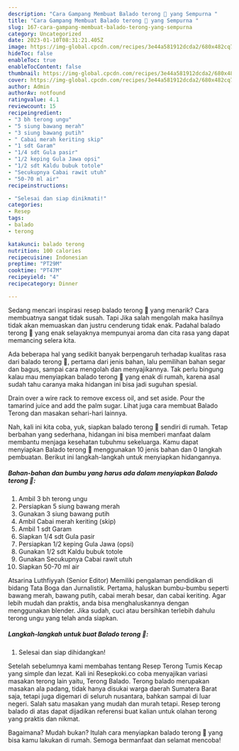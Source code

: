 ```yaml
---
description: "Cara Gampang Membuat Balado terong 🍆 yang Sempurna "
title: "Cara Gampang Membuat Balado terong 🍆 yang Sempurna "
slug: 167-cara-gampang-membuat-balado-terong-yang-sempurna
category: Uncategorized
date: 2023-01-10T08:31:21.405Z
image: https://img-global.cpcdn.com/recipes/3e44a581912dcda2/680x482cq70/balado-terong-foto-resep-utama.jpg
hideToc: false
enableToc: true
enableTocContent: false
thumbnail: https://img-global.cpcdn.com/recipes/3e44a581912dcda2/680x482cq70/balado-terong-foto-resep-utama.jpg
cover: https://img-global.cpcdn.com/recipes/3e44a581912dcda2/680x482cq70/balado-terong-foto-resep-utama.jpg
author: Admin
authorAv: notfound
ratingvalue: 4.1
reviewcount: 15
recipeingredient:
- "3 bh terong ungu"
- "5 siung bawang merah"
- "3 siung bawang putih"
- " Cabai merah keriting skip"
- "1 sdt Garam"
- "1/4 sdt Gula pasir"
- "1/2 keping Gula Jawa opsi"
- "1/2 sdt Kaldu bubuk totole"
- "Secukupnya Cabai rawit utuh"
- "50-70 ml air"
recipeinstructions:

- "Selesai dan siap dinikmati!"
categories:
- Resep
tags:
- balado
- terong

katakunci: balado terong 
nutrition: 100 calories
recipecuisine: Indonesian
preptime: "PT29M"
cooktime: "PT47M"
recipeyield: "4"
recipecategory: Dinner

---
```



Sedang mencari inspirasi resep balado terong 🍆 yang menarik? Cara membuatnya sangat tidak susah. Tapi Jika salah mengolah maka hasilnya tidak akan memuaskan dan justru cenderung tidak enak. Padahal balado terong 🍆 yang enak selayaknya mempunyai aroma dan cita rasa yang dapat memancing selera kita.


Ada beberapa hal yang sedikit banyak berpengaruh terhadap kualitas rasa dari balado terong 🍆, pertama dari jenis bahan, lalu pemilihan bahan segar dan bagus, sampai cara mengolah dan menyajikannya. Tak perlu bingung kalau mau menyiapkan balado terong 🍆 yang enak di rumah, karena asal sudah tahu caranya maka hidangan ini bisa jadi suguhan spesial.

Drain over a wire rack to remove excess oil, and set aside. Pour the tamarind juice and add the palm sugar. Lihat juga cara membuat Balado Terong dan masakan sehari-hari lainnya.


Nah, kali ini kita coba, yuk, siapkan balado terong 🍆 sendiri di rumah. Tetap berbahan yang sederhana, hidangan ini bisa memberi manfaat dalam membantu menjaga kesehatan tubuhmu sekeluarga. Kamu dapat menyiapkan Balado terong 🍆 menggunakan 10 jenis bahan dan 0 langkah pembuatan. Berikut ini langkah-langkah untuk menyiapkan hidangannya.

<!--inarticleads1-->

##### Bahan-bahan dan bumbu yang harus ada dalam menyiapkan Balado terong 🍆:

1. Ambil 3 bh terong ungu
1. Persiapkan 5 siung bawang merah
1. Gunakan 3 siung bawang putih
1. Ambil  Cabai merah keriting (skip)
1. Ambil 1 sdt Garam
1. Siapkan 1/4 sdt Gula pasir
1. Persiapkan 1/2 keping Gula Jawa (opsi)
1. Gunakan 1/2 sdt Kaldu bubuk totole
1. Gunakan Secukupnya Cabai rawit utuh
1. Siapkan 50-70 ml air


Atsarina Luthfiyyah (Senior Editor) Memiliki pengalaman pendidikan di bidang Tata Boga dan Jurnalistik. Pertama, haluskan bumbu-bumbu seperti bawang merah, bawang putih, cabai merah besar, dan cabai keriting. Agar lebih mudah dan praktis, anda bisa menghaluskannya dengan menggunakan blender. Jika sudah, cuci atau bersihkan terlebih dahulu terong ungu yang telah anda siapkan. 

<!--inarticleads2-->

##### Langkah-langkah untuk buat Balado terong 🍆:


1. Selesai dan siap dihidangkan!

Setelah sebelumnya kami membahas tentang Resep Terong Tumis Kecap yang simple dan lezat. Kali ini Resepkoki.co coba menyajikan variasi masakan terong lain yaitu, Terong Balado. Terong balado merupakan masakan ala padang, tidak hanya disukai warga daerah Sumatera Barat saja, tetapi juga digemari di seluruh nusantara, bahkan sampai di luar negeri. Salah satu masakan yang mudah dan murah tetapi. Resep terong balado di atas dapat dijadikan referensi buat kalian untuk olahan terong yang praktis dan nikmat. 

Bagaimana? Mudah bukan? Itulah cara menyiapkan balado terong 🍆 yang bisa kamu lakukan di rumah. Semoga bermanfaat dan selamat mencoba!
